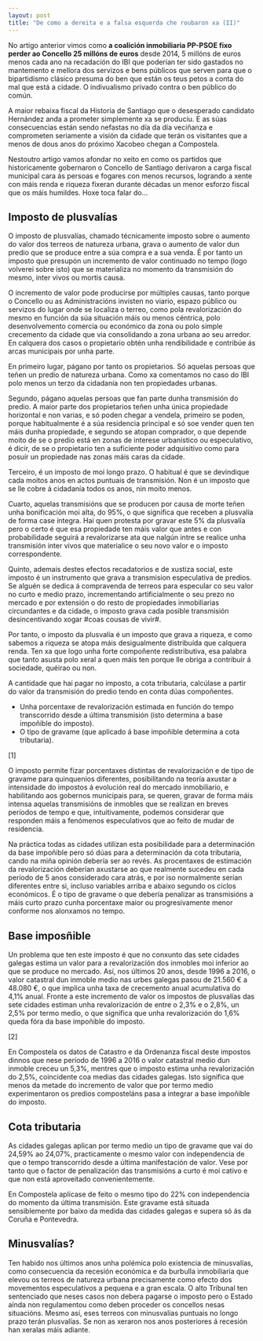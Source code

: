 ```yaml
---
layout: post
title: "De como a dereita e a falsa esquerda che roubaron xa (II)"
---
```


No artigo anterior vimos como **a coalición inmobiliaria PP-PSOE fixo perder ao Concello 25 millóns de euros** desde 2014, 5 millóns de euros menos cada ano na recadación do IBI que poderían ter sido gastados no mantemento e mellora dos servizos e bens públicos que serven para que o bipartidismo clásico presuma do ben que están os teus petos a conta do mal que está a cidade. O indivualismo privado contra o ben público do común.

A maior rebaixa fiscal da Historia de Santiago que o desesperado candidato Hernández anda a prometer simplemente xa se produciu. E as súas consecuencias están sendo nefastas no día da día veciñanza e comprometen seriamente a visión da cidade que terán os visitantes que a menos de dous anos do próximo Xacobeo chegan a Compostela.

Nestoutro artigo vamos afondar no xeito en como os partidos que historicamente gobernaron o Concello de Santiago derivaron a carga fiscal municipal cara ás persoas e fogares con menos recursos, logrando a xente con máis renda e riqueza fixeran durante décadas un menor esforzo fiscal que os máis humildes. Hoxe toca falar do...

## Imposto de plusvalías

O imposto de plusvalías, chamado técnicamente imposto sobre o aumento do valor dos terreos de natureza urbana, grava o aumento de valor dun predio que se produce entre a súa compra e a sua venda. É por tanto un imposto que presupón un incremento de valor continuado no tempo (logo volverei sobre isto) que se materializa no momento da transmisión do mesmo, inter vivos ou mortis causa.

O incremento de valor pode producirse por múltiples causas, tanto porque o Concello ou as Administracións invisten no viario, espazo público ou servizos do lugar onde se localiza o terreo, como pola revalorización do mesmo en función da súa situación máis ou menos céntrica, polo desenvolvemento comercia ou económico da zona ou polo simple crecemento da cidade que via consolidando a zona urbana ao seu arredor. En calquera dos casos o propietario obtén unha rendibilidade e contribúe ás arcas municipais por unha parte.

En primeiro lugar, págano por tanto os propietarios. Só aquelas persoas que teñen un predio de natureza urbana. Como xa comentamos no caso do IBI polo menos un terzo da cidadanía non ten propiedades urbanas.

Segundo, págano aquelas persoas que fan parte dunha transmisión do predio. A maior parte dos propietarios teñen unha única propiedade horizontal e non varias, e só poden chegar a vendela, primeiro se poden, porque habitualmente é a súa residencia principal e só soe vender quen ten máis dunha propiedade, e segundo se atopan comprador, o que depende moito de se o predio está en zonas de interese urbanístico ou especulativo, é dicir, de se o propietario ten a suficiente poder adquisitivo como para posuír un propiedade nas zonas máis caras da cidade.

Terceiro, é un imposto de moi longo prazo. O habitual é que se devindique cada moitos anos en actos puntuais de transmisión. Non é un imposto que se lle cobre á cidadanía todos os anos, nin moito menos.

Cuarto, aquelas transmisións que se producen por causa de morte teñen unha bonificación moi alta, do 95%, o que significa que receben a plusvalía de forma case íntegra. Hai quen protesta por gravar este 5% da plusvalía pero o certo é que esa propiedade ten máis valor que antes e con probabilidade seguirá a revalorizarse ata que nalgún intre se realice unha transmisión inter vivos que materialice o seu novo valor e o imposto correspondente.

Quinto, ademais destes efectos recadatorios e de xustiza social, este imposto é un instrumento que grava a transmision especulativa de predios. Se alguén se dedica á compravenda de terreos para especular co seu valor no curto e medio prazo, incrementando artificialmente o seu prezo no mercado e por extensión o do resto de propiedades inmobiliarias circundantes e da cidade, o imposto grava cada posible transmisión desincentivando xogar #coas cousas de vivir#.

Por tanto, o imposto da plusvalía é un imposto que grava a riqueza, e como sabemos a riqueza se atopa máis desigualmente distribuída que calquera renda. Ten xa que logo unha forte compoñente redistributiva, esa palabra que tanto asusta polo xeral a quen máis ten porque lle obriga a contribuír á sociedade, quéirao ou non.

A cantidade que hai pagar no imposto, a cota tributaria, calcúlase a partir do valor da transmisión do predio tendo en conta dúas compoñentes.

- Unha porcentaxe de revalorización estimada en función do tempo transcorrido desde a última transmisión (isto determina a base impoñible do imposto).
- O tipo de gravame (que aplicado á base impoñible determina a cota tributaria).

[1]

O imposto permite fizar porcentaxes distintas de revalorización e de tipo de gravame para quinquenios diferentes, posibilitando na teoría axustar a intensidade do impostos á evolución real do mercado inmobiliario, e habilitando aos gobernos municipais para, se queren, gravar de forma máis intensa aquelas transmisións de inmobles que se realizan en breves períodos de tempo e que, intuitivamente, podemos considerar que responden máis a fenómenos especulativos que ao feito de mudar de residencia.

Na práctica todas as cidades utilizan esta posibilidade para a determinación da base impoñible pero só dúas para a determinación da cota tributaria, cando na miña opinión debería ser ao revés. As procentaxes de estimación da revalorización deberían axustarse ao que realmente sucedeu en cada período de 5 anos considerado cara atrás, e por iso normalmente serían diferentes entre si, incluso variables arriba e abaixo segundo os ciclos económicos. É o tipo de gravame o que debería penalizar as transmisións a máis curto prazo cunha porcentaxe maior ou progresivamente menor conforme nos alonxamos no tempo.

## Base imposñible

Un problema que ten este imposto é que no conxunto das sete cidades galegas estima un valor para a revalorización dos inmobles moi inferior ao que se produce no mercado. Así, nos últimos 20 anos, desde 1996 a 2016, o valor catastral dun inmoble medio nas urbes galegas pasou de 21.560 € a 48.080 €, o que implica unha taxa de crecemento anual acumulativa do 4,1% anual. Fronte a este incremento de valor os impostos de plusvalías das sete cidades estiman unha revalorización de entre o 2,3% e o 2,8%, un 2,5% por termo medio, o que significa que unha revalorización do 1,6% queda fóra da base impoñible do imposto.

[2]

En Compostela os datos de Catastro e da Ordenanza fiscal deste impostos dinnos que nese período de 1996 a 2016 o valor catastral medio dun inmoble creceu un 5,3%, mentres que o imposto estima unha revalorización do 2,5%, coincidente coa medias das cidades galegas. Isto significa que menos da metade do incremento de valor que por termo medio experimentaron os predios composteláns pasa a integrar a base impoñible do imposto.

## Cota tributaria

As cidades galegas aplican por termo medio un tipo de gravame que vai do 24,59% ao 24,07%, practicamente o mesmo valor con independencia de que o tempo transcorrido desde a última manifestación de valor. Vese por tanto que o factor de penalización das transmisións a curto é moi cativo e que non está aproveitado convenientemente.

En Compostela aplícase de feito o mesmo tipo do 22% con independencia do momento da última transmisión. Este gravame está situada sensiblemente por baixo da medida das cidades galegas e supera só ás da Coruña e Pontevedra.

## Minusvalías?

Ten habido nos últimos anos unha polémica polo existencia de minusvalías, como consecuencia da recesión económica e da burbulla inmobiliaria que elevou os terreos de natureza urbana precisamente como efecto dos movementos especulativos a pequena e a gran escala. O alto Tribunal ten sentenciado que neses casos non debera pagarse o imposto pero o Estado aínda non regulamentou como deben proceder os concellos nesas situacións. Mesmo así, eses terreos con minusvalias puntuais no longo prazo terán plusvalías. Se non as xeraron nos anos posteriores á recesión han xeralas máis adiante.


